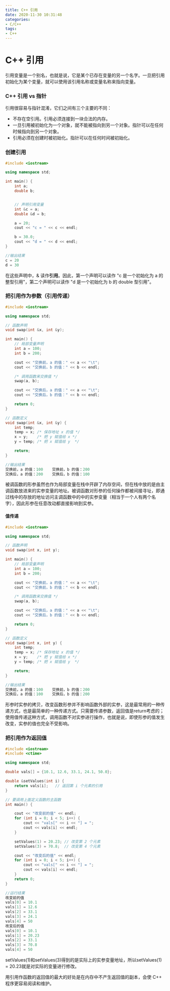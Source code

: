```yaml
---
title: C++ 引用
date: 2020-11-30 10:31:48
categories: 
- C/C++
tags:
- C++
---
```


# C++ 引用

引用变量是一个别名，也就是说，它是某个已存在变量的另一个名字。一旦把引用初始化为某个变量，就可以使用该引用名称或变量名称来指向变量。

 ### C++ 引用 vs 指针

引用很容易与指针混淆，它们之间有三个主要的不同：

- 不存在空引用。引用必须连接到一块合法的内存。
- 一旦引用被初始化为一个对象，就不能被指向到另一个对象。指针可以在任何时候指向到另一个对象。
- 引用必须在创建时被初始化。指针可以在任何时间被初始化。

### 创建引用

```c++
#include <iostream>

using namespace std;

int main() {
    int a;
    double b;


    // 声明引用变量
    int &c = a;
    double &d = b;

    a = 20;
    cout << "c = " << c << endl;

    b = 30.0;
    cout << "d = " << d << endl;
}

//输出结果
c = 20
d = 30
```

在这些声明中，& 读作**引用**。因此，第一个声明可以读作 "c 是一个初始化为 a 的整型引用"，第二个声明可以读作 "d 是一个初始化为 b 的 double 型引用"。

### 把引用作为参数（引用传递）

```c++
#include <iostream>

using namespace std;

// 函数声明
void swap(int &x, int &y);

int main() {
    // 局部变量声明
    int a = 100;
    int b = 200;

    cout << "交换前，a 的值：" << a << "\t";
    cout << "交换前，b 的值：" << b << endl;

    /* 调用函数来交换值 */
    swap(a, b);

    cout << "交换后，a 的值：" << a << "\t";
    cout << "交换后，b 的值：" << b << endl;

    return 0;
}

// 函数定义
void swap(int &x, int &y) {
    int temp;
    temp = x; /* 保存地址 x 的值 */
    x = y;    /* 把 y 赋值给 x */
    y = temp; /* 把 x 赋值给 y  */

    return;
}

//输出结果
交换前，a 的值：100	交换前，b 的值：200
交换后，a 的值：200	交换后，b 的值：100

```

被调函数的形参虽然也作为局部变量在栈中开辟了内存空间，但在栈中放的是由主调函数放进来的实参变量的地址。被调函数对形参的任何操作都被间接寻址，即通过栈中的存放的地址访问主调函数中的中的实参变量（相当于一个人有两个名字），因此形参在任意改动都直接影响到实参。

#### 值传递

```C++
#include <iostream>

using namespace std;

// 函数声明
void swap(int x, int y);

int main() {
    // 局部变量声明
    int a = 100;
    int b = 200;

    cout << "交换前，a 的值：" << a << "\t";
    cout << "交换前，b 的值：" << b << endl;

    /* 调用函数来交换值 */
    swap(a, b);

    cout << "交换后，a 的值：" << a << "\t";
    cout << "交换后，b 的值：" << b << endl;

    return 0;
}

// 函数定义
void swap(int x, int y) {
    int temp;
    temp = x; /* 保存地址 x 的值 */
    x = y;    /* 把 y 赋值给 x */
    y = temp; /* 把 x 赋值给 y  */

    return;
}

//输出结果
交换前，a 的值：100	交换前，b 的值：200
交换后，a 的值：100	交换后，b 的值：200
```

形参时实参的拷贝，改变函数形参并不影响函数外部的实参，这是最常用的一种传递方式，也是最简单的一种传递方式。只需要传递参数，返回值是return考虑的；使用值传递这种方式，调用函数不对实参进行操作，也就是说，即使形参的值发生改变，实参的值也完全不受影响。

### 把引用作为返回值

```c++
#include <iostream>
#include <ctime>

using namespace std;

double vals[] = {10.1, 12.6, 33.1, 24.1, 50.0};

double &setValues(int i) {
    return vals[i];   // 返回第 i 个元素的引用
}

// 要调用上面定义函数的主函数
int main() {

    cout << "改变前的值" << endl;
    for (int i = 0; i < 5; i++) {
        cout << "vals[" << i << "] = ";
        cout << vals[i] << endl;
    }

    setValues(1) = 20.23; // 改变第 2 个元素
    setValues(3) = 70.8;  // 改变第 4 个元素

    cout << "改变后的值" << endl;
    for (int i = 0; i < 5; i++) {
        cout << "vals[" << i << "] = ";
        cout << vals[i] << endl;
    }
    return 0;
}

//运行结果
改变前的值
vals[0] = 10.1
vals[1] = 12.6
vals[2] = 33.1
vals[3] = 24.1
vals[4] = 50
改变后的值
vals[0] = 10.1
vals[1] = 20.23
vals[2] = 33.1
vals[3] = 70.8
vals[4] = 50
```

setValues(1)和setValues(3)得到的是实际上的实参变量地址，所以setValues(1) = 20.23就是对实际的变量进行修改。

用引用作函数的返回值的最大的好处是在内存中不产生返回值的副本，会使 C++ 程序更容易阅读和维护。